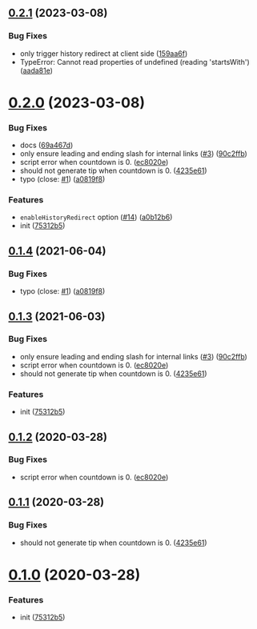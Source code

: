 ## [0.2.1](https://github.com/vuepressjs/vuepress-plugin-html-redirect/compare/v0.2.0...v0.2.1) (2023-03-08)


### Bug Fixes

* only trigger history redirect at client side ([159aa6f](https://github.com/vuepressjs/vuepress-plugin-html-redirect/commit/159aa6fffc297241ada9817ad52605e1236e43ae))
* TypeError: Cannot read properties of undefined (reading 'startsWith') ([aada81e](https://github.com/vuepressjs/vuepress-plugin-html-redirect/commit/aada81eca9be976df5b209f65a3b3611cb98892d))



# [0.2.0](https://github.com/vuepressjs/vuepress-plugin-html-redirect/compare/75312b53da99868aedc3e109929c2d30709fd316...v0.2.0) (2023-03-08)


### Bug Fixes

* docs ([69a467d](https://github.com/vuepressjs/vuepress-plugin-html-redirect/commit/69a467db440b0fefb55b7b68430a958196f9e58b))
* only ensure leading and ending slash for internal links ([#3](https://github.com/vuepressjs/vuepress-plugin-html-redirect/issues/3)) ([90c2ffb](https://github.com/vuepressjs/vuepress-plugin-html-redirect/commit/90c2ffb80f81269febce789c3dabd54dac1b5c90))
* script error when countdown is 0. ([ec8020e](https://github.com/vuepressjs/vuepress-plugin-html-redirect/commit/ec8020e3d6fc9132902c83998587ed2e7d6c77c1))
* should not generate tip when countdown is 0. ([4235e61](https://github.com/vuepressjs/vuepress-plugin-html-redirect/commit/4235e6114d0ccee87a5e3a4c07f2823ab34ff22b))
* typo (close: [#1](https://github.com/vuepressjs/vuepress-plugin-html-redirect/issues/1)) ([a0819f8](https://github.com/vuepressjs/vuepress-plugin-html-redirect/commit/a0819f815f4c69664000382a32f196bc27529c8e))


### Features

* `enableHistoryRedirect` option ([#14](https://github.com/vuepressjs/vuepress-plugin-html-redirect/issues/14)) ([a0b12b6](https://github.com/vuepressjs/vuepress-plugin-html-redirect/commit/a0b12b6094b6b5f15f1224d74ec94192a9e0e7c0))
* init ([75312b5](https://github.com/vuepressjs/vuepress-plugin-html-redirect/commit/75312b53da99868aedc3e109929c2d30709fd316))



## [0.1.4](https://github.com/vuepressjs/vuepress-plugin-html-redirect/compare/v0.1.3...v0.1.4) (2021-06-04)


### Bug Fixes

* typo (close: [#1](https://github.com/vuepressjs/vuepress-plugin-html-redirect/issues/1)) ([a0819f8](https://github.com/vuepressjs/vuepress-plugin-html-redirect/commit/a0819f815f4c69664000382a32f196bc27529c8e))



## [0.1.3](https://github.com/vuepressjs/vuepress-plugin-html-redirect/compare/75312b53da99868aedc3e109929c2d30709fd316...v0.1.3) (2021-06-03)


### Bug Fixes

* only ensure leading and ending slash for internal links ([#3](https://github.com/vuepressjs/vuepress-plugin-html-redirect/issues/3)) ([90c2ffb](https://github.com/vuepressjs/vuepress-plugin-html-redirect/commit/90c2ffb80f81269febce789c3dabd54dac1b5c90))
* script error when countdown is 0. ([ec8020e](https://github.com/vuepressjs/vuepress-plugin-html-redirect/commit/ec8020e3d6fc9132902c83998587ed2e7d6c77c1))
* should not generate tip when countdown is 0. ([4235e61](https://github.com/vuepressjs/vuepress-plugin-html-redirect/commit/4235e6114d0ccee87a5e3a4c07f2823ab34ff22b))


### Features

* init ([75312b5](https://github.com/vuepressjs/vuepress-plugin-html-redirect/commit/75312b53da99868aedc3e109929c2d30709fd316))



## [0.1.2](https://github.com/vuepressjs/vuepress-plugin-html-redirect/compare/v0.1.1...v0.1.2) (2020-03-28)


### Bug Fixes

* script error when countdown is 0. ([ec8020e](https://github.com/vuepressjs/vuepress-plugin-html-redirect/commit/ec8020e3d6fc9132902c83998587ed2e7d6c77c1))



## [0.1.1](https://github.com/vuepressjs/vuepress-plugin-html-redirect/compare/v0.1.0...v0.1.1) (2020-03-28)


### Bug Fixes

* should not generate tip when countdown is 0. ([4235e61](https://github.com/vuepressjs/vuepress-plugin-html-redirect/commit/4235e6114d0ccee87a5e3a4c07f2823ab34ff22b))



# [0.1.0](https://github.com/vuepressjs/vuepress-plugin-html-redirect/compare/75312b53da99868aedc3e109929c2d30709fd316...v0.1.0) (2020-03-28)


### Features

* init ([75312b5](https://github.com/vuepressjs/vuepress-plugin-html-redirect/commit/75312b53da99868aedc3e109929c2d30709fd316))



